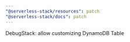 ```yaml
---
"@serverless-stack/resources": patch
"@serverless-stack/docs": patch
---
```


DebugStack: allow customizing DynamoDB Table
